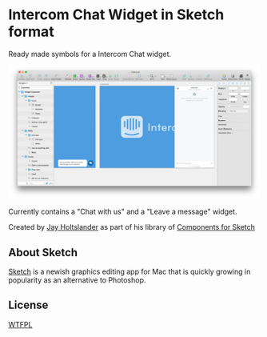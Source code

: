 Intercom Chat Widget in Sketch format
=========================================

Ready made symbols for a Intercom Chat widget.

![ScreenShot](preview.jpg) 

Currently contains a "Chat with us" and a "Leave a message" widget.

Created by [Jay Holtslander](http://jay.holtslander.com) as part of his library of [Components for Sketch](https://github.com/JayHoltslander/Components-for-Sketch)


About Sketch
------------

[Sketch](http://bohemiancoding.com/sketch/) is a newish graphics editing app for Mac that is quickly growing in popularity as an alternative to Photoshop. 


License
------------
[WTFPL](http://www.wtfpl.net/)
